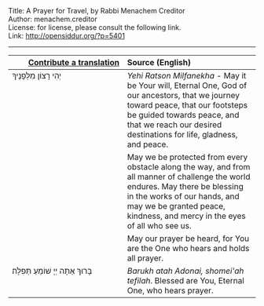 <html>
<head></head>
<body>
Title: A Prayer for Travel, by Rabbi Menachem Creditor<br />
Author: menachem.creditor<br />
License: for license, please consult the following link.<br />
Link: <a href="http://opensiddur.org/?p=5401">http://opensiddur.org/?p=5401</a>
<p />
<hr />

<table style="margin-left: auto;margin-right: auto;" class="draggable">
<thead><tr><th id="x" style="text-align: right;"><a href="https://opensiddur.org/contributing/upload/">Contribute a translation</a></th><th style="text-align: left;">Source (English)</th></tr></thead>
<tbody>
<tr>
<td style="vertical-align:top;" width="46%">
<div class="liturgy"><span lang="he">
יְהִי רָצוֹן מִלְּפָנֶיךָ
</span></div>
</td>
 
<td style="vertical-align:top;" width="53%">
<div class="english">
<em>Yehi Ratson Milfanekha</em> - 
May it be Your will, Eternal One, God of our ancestors, 
that we journey toward peace, 
that our footsteps be guided towards peace, 
and that we reach our desired destinations for life, gladness, and peace. 
</div></td></tr>


<tr><td style="vertical-align:top;" width="46%">
<div class="liturgy"><span lang="he">

</span></div></td>
 
<td style="vertical-align:top;" width="53%">
<div class="english">
May we be protected from every obstacle along the way, 
and from all manner of challenge the world endures. 
May there be blessing in the works of our hands, 
and may we be granted peace, kindness, and mercy 
in the eyes of all who see us. 
</div></td></tr>


<tr><td style="vertical-align:top;" width="46%">
<div class="liturgy"><span lang="he">

</span></div></td>
 
<td style="vertical-align:top;" width="53%">
<div class="english">
May our prayer be heard, 
for You are the One who hears and holds all prayer. 
</div></td></tr>


<tr><td style="vertical-align:top;" width="46%">
<div class="liturgy"><span lang="he">
בָּרוּךְ אַתָּה יְיָ שׁוֹמֵעַ תְּפִלָּה׃
</span></div></td>
 
<td style="vertical-align:top;" width="53%">
<div class="english">
<em>Barukh atah Adonai, shomei'ah tefilah</em>. 
Blessed are You, Eternal One, who hears prayer.
</div></td>
</tr>
</tbody></table>
</body>
</html>